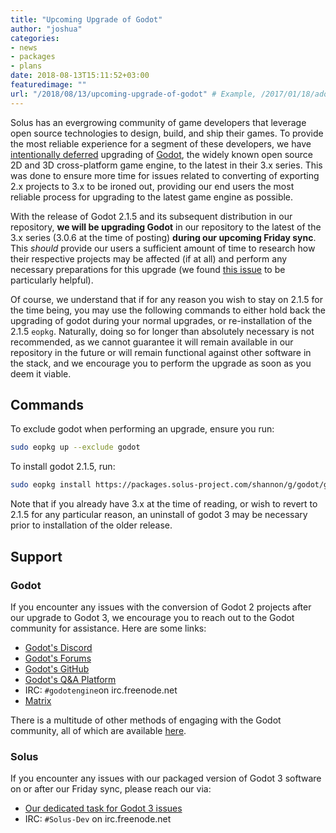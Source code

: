 ```yaml
---
title: "Upcoming Upgrade of Godot"
author: "joshua"
categories:
- news
- packages
- plans
date: 2018-08-13T15:11:52+03:00
featuredimage: ""
url: "/2018/08/13/upcoming-upgrade-of-godot" # Example, /2017/01/18/adopting-flatpak-to-reassemble-third-party-applications
---
```


Solus has an evergrowing community of game developers that leverage open source technologies to design, build, and ship their games. To provide the most reliable experience for a segment of these developers, we have [intentionally deferred](https://dev.solus-project.com/T5668) upgrading of [Godot](https://godotengine.org/), the widely known open source 2D and 3D cross-platform game engine, to the latest in their 3.x series. This was done to ensure more time for issues related to converting of exporting 2.x projects to 3.x to be ironed out, providing our end users the most reliable process for upgrading to the latest game engine as possible.

With the release of Godot 2.1.5 and its subsequent distribution in our repository, **we will be upgrading Godot** in our repository to the latest of the 3.x series (3.0.6 at the time of posting) **during our upcoming Friday sync**. This *should* provide our users a sufficient amount of time to research how their respective projects may be affected (if at all) and perform any necessary preparations for this upgrade (we found [this issue](https://github.com/godotengine/godot/issues/9656) to be particularly helpful).

Of course, we understand that if for any reason you wish to stay on 2.1.5 for the time being, you may use the following commands to either hold back the upgrading of godot during your normal upgrades, or re-installation of the 2.1.5 `eopkg`. Naturally, doing so for longer than absolutely necessary is not recommended, as we cannot guarantee it will remain available in our repository in the future or will remain functional against other software in the stack, and we encourage you to perform the upgrade as soon as you deem it viable.

## Commands

To exclude godot when performing an upgrade, ensure you run:

``` bash
sudo eopkg up --exclude godot
```

To install godot 2.1.5, run:

``` bash
sudo eopkg install https://packages.solus-project.com/shannon/g/godot/godot-2.1.5-13-1-x86_64.eopkg
```

Note that if you already have 3.x at the time of reading, or wish to revert to 2.1.5 for any particular reason, an uninstall of godot 3 may be necessary prior to installation of the older release.

## Support

### Godot

If you encounter any issues with the conversion of Godot 2 projects after our upgrade to Godot 3, we encourage you to reach out to the Godot community for assistance. Here are some links:

- [Godot's Discord](https://discord.gg/zH7NUgz)
- [Godot's Forums](http://godotdevelopers.org/)
- [Godot's GitHub](https://github.com/godotengine/)
- [Godot's Q&A Platform](https://godotengine.org/qa)
- IRC: `#godotengine`on irc.freenode.net
- [Matrix](https://matrix.to/#/#godotengine:matrix.org)

There is a multitude of other methods of engaging with the Godot community, all of which are available [here](https://godotengine.org/community).

### Solus

If you encounter any issues with our packaged version of Godot 3 software on or after our Friday sync, please reach our via:

- [Our dedicated task for Godot 3 issues](https://dev.solus-project.com/T6778)
- IRC: `#Solus-Dev` on irc.freenode.net